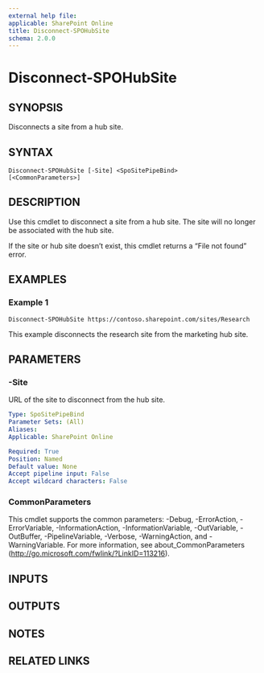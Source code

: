 ```yaml
---
external help file: 
applicable: SharePoint Online
title: Disconnect-SPOHubSite
schema: 2.0.0
---
```


# Disconnect-SPOHubSite

## SYNOPSIS
Disconnects a site from a hub site.

## SYNTAX

```
Disconnect-SPOHubSite [-Site] <SpoSitePipeBind>
[<CommonParameters>]
```

## DESCRIPTION
Use this cmdlet to disconnect a site from a hub site. The site will no longer be associated with the hub site.

If the site or hub site doesn’t exist, this cmdlet returns a “File not found” error.

## EXAMPLES

### Example 1

```
Disconnect-SPOHubSite https://contoso.sharepoint.com/sites/Research
```

This example disconnects the research site from the marketing hub site.

## PARAMETERS

### -Site

URL of the site to disconnect from the hub site.

```yaml
Type: SpoSitePipeBind
Parameter Sets: (All)
Aliases: 
Applicable: SharePoint Online

Required: True
Position: Named
Default value: None
Accept pipeline input: False
Accept wildcard characters: False
```

### CommonParameters
This cmdlet supports the common parameters: -Debug, -ErrorAction, -ErrorVariable, -InformationAction, -InformationVariable, -OutVariable, -OutBuffer, -PipelineVariable, -Verbose, -WarningAction, and -WarningVariable. For more information, see about_CommonParameters (http://go.microsoft.com/fwlink/?LinkID=113216).

## INPUTS

## OUTPUTS

## NOTES

## RELATED LINKS
